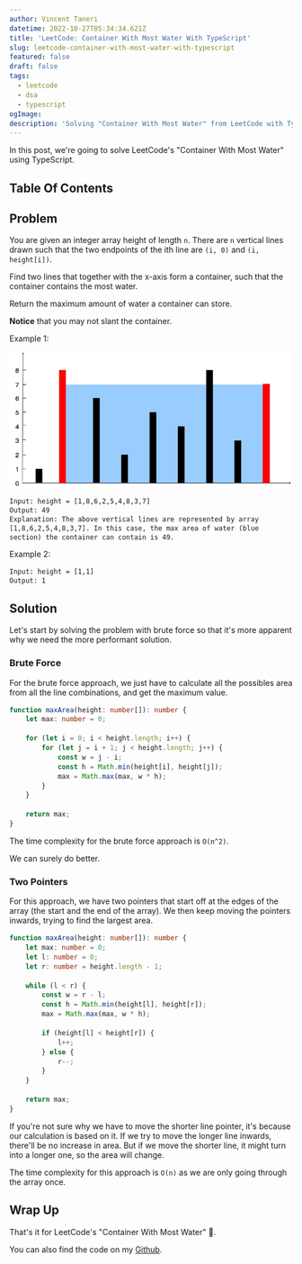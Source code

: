 ```yaml
---
author: Vincent Taneri
datetime: 2022-10-27T05:34:34.621Z
title: 'LeetCode: Container With Most Water With TypeScript'
slug: leetcode-container-with-most-water-with-typescript
featured: false
draft: false
tags:
  - leetcode
  - dsa
  - typescript
ogImage:
description: 'Solving "Container With Most Water" from LeetCode with TypeScript.'
---
```


In this post, we're going to solve LeetCode's "Container With Most Water" using TypeScript.

## Table Of Contents

## Problem

You are given an integer array height of length `n`. There are `n` vertical lines drawn such that the two endpoints of the ith line are `(i, 0)` and `(i, height[i])`.

Find two lines that together with the x-axis form a container, such that the container contains the most water.

Return the maximum amount of water a container can store.

**Notice** that you may not slant the container.

Example 1:

![example](./assets/water_container.jpg)

```
Input: height = [1,8,6,2,5,4,8,3,7]
Output: 49
Explanation: The above vertical lines are represented by array [1,8,6,2,5,4,8,3,7]. In this case, the max area of water (blue section) the container can contain is 49.
```

Example 2:

```
Input: height = [1,1]
Output: 1
```

## Solution

Let's start by solving the problem with brute force so that it's more apparent why we need the more performant solution.

### Brute Force

For the brute force approach, we just have to calculate all the possibles area from all the line combinations, and get the maximum value.

```ts
function maxArea(height: number[]): number {
	let max: number = 0;

	for (let i = 0; i < height.length; i++) {
		for (let j = i + 1; j < height.length; j++) {
			const w = j - i;
			const h = Math.min(height[i], height[j]);
			max = Math.max(max, w * h);
		}
	}

	return max;
}
```

The time complexity for the brute force approach is `O(n^2)`.

We can surely do better.

### Two Pointers

For this approach, we have two pointers that start off at the edges of the array (the start and the end of the array). We then keep moving the pointers inwards, trying to find the largest area.

```ts
function maxArea(height: number[]): number {
	let max: number = 0;
	let l: number = 0;
	let r: number = height.length - 1;

	while (l < r) {
		const w = r - l;
		const h = Math.min(height[l], height[r]);
		max = Math.max(max, w * h);

		if (height[l] < height[r]) {
			l++;
		} else {
			r--;
		}
	}

	return max;
}
```

If you're not sure why we have to move the shorter line pointer, it's because our calculation is based on it. If we try to move the longer line inwards, there'll be no increase in area. But if we move the shorter line, it might turn into a longer one, so the area will change.

The time complexity for this approach is `O(n)` as we are only going through the array once.

## Wrap Up

That's it for LeetCode's "Container With Most Water" 🎉.

You can also find the code on my [Github](https://github.com/tanerijun/ts-leetcode).

